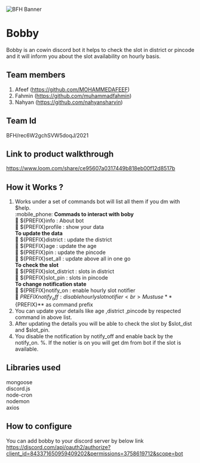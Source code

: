 ![BFH Banner](https://trello-attachments.s3.amazonaws.com/542e9c6316504d5797afbfb9/542e9c6316504d5797afbfc1/39dee8d993841943b5723510ce663233/Frame_19.png)
# Bobby
Bobby is an cowin discord bot it helps to check the slot in district or pincode and it will inform you about the slot availability on hourly basis.
## Team members
1. Afeef (https://github.com/MOHAMMEDAFEEF)
2. Fahmin (https://github.com/muhammadfahmin)
3. Nahyan (https://github.com/nahyansharvin)
## Team Id
 BFH/rec6W2gchSVW5doqJ/2021
## Link to product walkthrough
https://www.loom.com/share/ce95607a0317449b818eb00f12d8517b
## How it Works ?
1. Works under a set of commands bot will list all them if you dm with $help.<br>
        :mobile_phone: **Commads to interact with boby**<br>
                :loudspeaker:  ${PREFIX}info : About bot<br>
                :loudspeaker:  ${PREFIX}profile : show your data<br>
            **To update the data**<br>
                :loudspeaker:  ${PREFIX}district : update the district <br>
                :loudspeaker:  ${PREFIX}age : update the age <br>
                :loudspeaker:  ${PREFIX}pin : update the pincode <br>
                :loudspeaker:  ${PREFIX}set_all : update above all in one go<br>
            **To check the slot**<br>
                :loudspeaker:  ${PREFIX}slot_district : slots in district <br>
                :loudspeaker:  ${PREFIX}slot_pin : slots in pincode<br>
            **To change notification state**<br>
                :loudspeaker:  ${PREFIX}notify_on : enable hourly slot notifier<br>
                :loudspeaker:  ${PREFIX}notify_off : disable hourly slot notifier<br>
            Must use **${PREFIX}** as command prefix<br>
2. You can update your details like age ,district ,pincode by respected command in above list.
3. After updating the details you will be able to check the slot by $slot_dist and $slot_pin.
4. You disable the notification by notify_off and enable back by the notify_on.
%. If the notier is on you will get dm from bot if the slot is available.
## Libraries used
mongoose<br>
discord.js<br>
node-cron<br>
nodemon<br>
axios<br>
## How to configure
 You can add bobby to your discord server by below link<br>
 https://discord.com/api/oauth2/authorize?client_id=843371650959409202&permissions=3758619712&scope=bot
